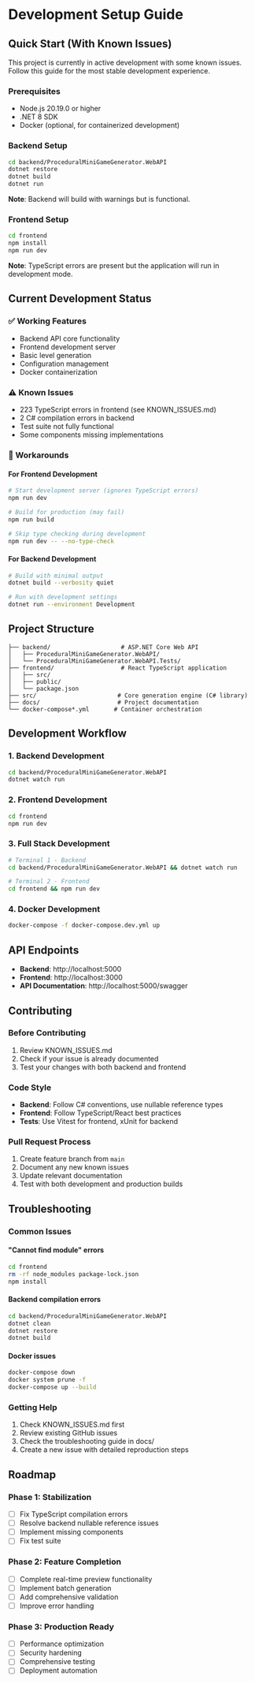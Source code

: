 # Development Setup Guide

## Quick Start (With Known Issues)

This project is currently in active development with some known issues. Follow this guide for the most stable development experience.

### Prerequisites
- Node.js 20.19.0 or higher
- .NET 8 SDK
- Docker (optional, for containerized development)

### Backend Setup
```bash
cd backend/ProceduralMiniGameGenerator.WebAPI
dotnet restore
dotnet build
dotnet run
```

**Note**: Backend will build with warnings but is functional.

### Frontend Setup
```bash
cd frontend
npm install
npm run dev
```

**Note**: TypeScript errors are present but the application will run in development mode.

## Current Development Status

### ✅ Working Features
- Backend API core functionality
- Frontend development server
- Basic level generation
- Configuration management
- Docker containerization

### ⚠️ Known Issues
- 223 TypeScript errors in frontend (see KNOWN_ISSUES.md)
- 2 C# compilation errors in backend
- Test suite not fully functional
- Some components missing implementations

### 🔧 Workarounds

#### For Frontend Development
```bash
# Start development server (ignores TypeScript errors)
npm run dev

# Build for production (may fail)
npm run build

# Skip type checking during development
npm run dev -- --no-type-check
```

#### For Backend Development
```bash
# Build with minimal output
dotnet build --verbosity quiet

# Run with development settings
dotnet run --environment Development
```

## Project Structure

```
├── backend/                    # ASP.NET Core Web API
│   ├── ProceduralMiniGameGenerator.WebAPI/
│   └── ProceduralMiniGameGenerator.WebAPI.Tests/
├── frontend/                   # React TypeScript application
│   ├── src/
│   ├── public/
│   └── package.json
├── src/                       # Core generation engine (C# library)
├── docs/                      # Project documentation
└── docker-compose*.yml       # Container orchestration
```

## Development Workflow

### 1. Backend Development
```bash
cd backend/ProceduralMiniGameGenerator.WebAPI
dotnet watch run
```

### 2. Frontend Development
```bash
cd frontend
npm run dev
```

### 3. Full Stack Development
```bash
# Terminal 1 - Backend
cd backend/ProceduralMiniGameGenerator.WebAPI && dotnet watch run

# Terminal 2 - Frontend
cd frontend && npm run dev
```

### 4. Docker Development
```bash
docker-compose -f docker-compose.dev.yml up
```

## API Endpoints

- **Backend**: http://localhost:5000
- **Frontend**: http://localhost:3000
- **API Documentation**: http://localhost:5000/swagger

## Contributing

### Before Contributing
1. Review KNOWN_ISSUES.md
2. Check if your issue is already documented
3. Test your changes with both backend and frontend

### Code Style
- **Backend**: Follow C# conventions, use nullable reference types
- **Frontend**: Follow TypeScript/React best practices
- **Tests**: Use Vitest for frontend, xUnit for backend

### Pull Request Process
1. Create feature branch from `main`
2. Document any new known issues
3. Update relevant documentation
4. Test with both development and production builds

## Troubleshooting

### Common Issues

#### "Cannot find module" errors
```bash
cd frontend
rm -rf node_modules package-lock.json
npm install
```

#### Backend compilation errors
```bash
cd backend/ProceduralMiniGameGenerator.WebAPI
dotnet clean
dotnet restore
dotnet build
```

#### Docker issues
```bash
docker-compose down
docker system prune -f
docker-compose up --build
```

### Getting Help
1. Check KNOWN_ISSUES.md first
2. Review existing GitHub issues
3. Check the troubleshooting guide in docs/
4. Create a new issue with detailed reproduction steps

## Roadmap

### Phase 1: Stabilization
- [ ] Fix TypeScript compilation errors
- [ ] Resolve backend nullable reference issues
- [ ] Implement missing components
- [ ] Fix test suite

### Phase 2: Feature Completion
- [ ] Complete real-time preview functionality
- [ ] Implement batch generation
- [ ] Add comprehensive validation
- [ ] Improve error handling

### Phase 3: Production Ready
- [ ] Performance optimization
- [ ] Security hardening
- [ ] Comprehensive testing
- [ ] Deployment automation